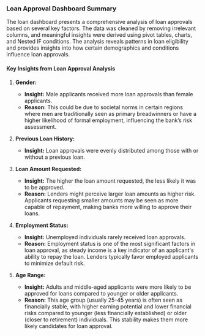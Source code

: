 ### Loan Approval Dashboard Summary

The loan dashboard presents a comprehensive analysis of loan approvals based on several key factors. The data was cleaned by removing irrelevant columns, and meaningful insights were derived using pivot tables, charts, and Nested IF conditions. The analysis reveals patterns in loan eligibility and provides insights into how certain demographics and conditions influence loan approvals.

#### Key Insights from Loan Approval Analysis

1. **Gender:**
   - **Insight:** Male applicants received more loan approvals than female applicants.
   - **Reason:** This could be due to societal norms in certain regions where men are traditionally seen as primary breadwinners or have a higher likelihood of formal employment, influencing the bank’s risk assessment.

2. **Previous Loan History:**
   - **Insight:** Loan approvals were evenly distributed among those with or without a previous loan.
  
3. **Loan Amount Requested:**
   - **Insight:** The higher the loan amount requested, the less likely it was to be approved.
   - **Reason:** Lenders might perceive larger loan amounts as higher risk. Applicants requesting smaller amounts may be seen as more capable of repayment, making banks more willing to approve their loans.

4. **Employment Status:**
   - **Insight:** Unemployed individuals rarely received loan approvals.
   - **Reason:** Employment status is one of the most significant factors in loan approval, as steady income is a key indicator of an applicant's ability to repay the loan. Lenders typically favor employed applicants to minimize default risk.

5. **Age Range:**
   - **Insight:** Adults and middle-aged applicants were more likely to be approved for loans compared to younger or older applicants.
   - **Reason:** This age group (usually 25-45 years) is often seen as financially stable, with higher earning potential and lower financial risks compared to younger (less financially established) or older (closer to retirement) individuals. This stability makes them more likely candidates for loan approval.

